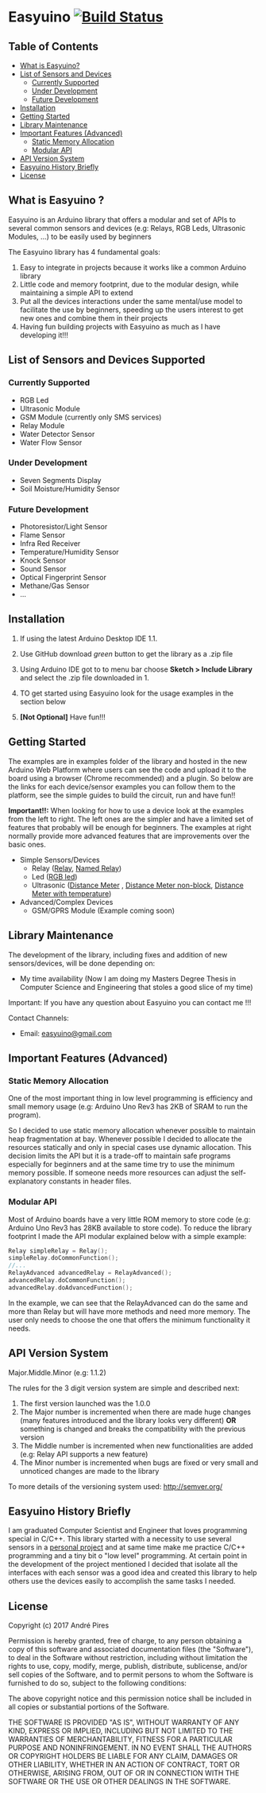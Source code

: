 # Easyuino [![Build Status](https://travis-ci.org/Strabox/Easyuino.svg?branch=master)](https://travis-ci.org/Strabox/Easyuino)

## Table of Contents

- [What is Easyuino?](https://github.com/Strabox/Easyuino#what-is-easyuino?)
- [List of Sensors and Devices](https://github.com/Strabox/Easyuino#list-of-sensors-and-devices)
	* [Currently Supported](https://github.com/Strabox/Easyuino#currently-supported)
	* [Under Development](https://github.com/Strabox/Easyuino#under-development)
	* [Future Development](https://github.com/Strabox/Easyuino#future-development)
- [Installation](https://github.com/Strabox/Easyuino#installation)
- [Getting Started](https://github.com/Strabox/Easyuino#getting-started)
- [Library Maintenance](https://github.com/Strabox/Easyuino#library-maintenance)
- [Important Features (Advanced)](https://github.com/Strabox/Easyuino#important-features-(advanced))
	* [Static Memory Allocation](https://github.com/Strabox/Easyuino#static-memory-allocation)
	* [Modular API](https://github.com/Strabox/Easyuino#modular-api)
- [API Version System](https://github.com/Strabox/Easyuino#api-version-system)
- [Easyuino History Briefly](https://github.com/Strabox/Easyuino#easyuino-history-briefly)
- [License](https://github.com/Strabox/Easyuino#license)

## What is Easyuino ?

Easyuino is an Arduino library that offers a modular and set of APIs to several common sensors and devices (e.g: Relays, RGB Leds, Ultrasonic Modules, ...) to be easily used by beginners

The Easyuino library has 4 fundamental goals:
1. Easy to integrate in projects because it works like a common Arduino library
2. Little code and memory footprint, due to the modular design, while maintaining a simple API to extend
3. Put all the devices interactions under the same mental/use model to facilitate the use by beginners, speeding up the users interest to get new ones and combine them in their projects
4. Having fun building projects with Easyuino as much as I have developing it!!!

## List of Sensors and Devices Supported

### Currently Supported

- RGB Led
- Ultrasonic Module
- GSM Module (currently only SMS services)
- Relay Module 
- Water Detector Sensor
- Water Flow Sensor

### Under Development

- Seven Segments Display
- Soil Moisture/Humidity Sensor

### Future Development

- Photoresistor/Light Sensor
- Flame Sensor
- Infra Red Receiver
- Temperature/Humidity Sensor
- Knock Sensor
- Sound Sensor
- Optical Fingerprint Sensor
- Methane/Gas Sensor
- ...

## Installation

1. If using the latest Arduino Desktop IDE
1.1.

1. Use GitHub download *green* button to get the library as a .zip file
2. Using Arduino IDE got to to menu bar choose **Sketch > Include Library** and select the .zip file downloaded in 1.
3. TO get started using Easyuino look for the usage examples in the section below
4. **[Not Optional]** Have fun!!!

## Getting Started

The examples are in examples folder of the library and hosted in the new Arduino Web Platform where users can see the code and upload it to the board using a browser (Chrome recommended) and a plugin. So below are the links for each device/sensor examples you can follow them to the platform, see the simple guides to build the circuit, run and have fun!!

**Important!!:** When looking for how to use a device look at the examples from the left to right. The left ones are the simpler and have a limited set of features that probably will be enough for beginners. The examples at right normally provide more advanced features that are improvements over the basic ones.

* Simple Sensors/Devices
    - Relay ([Relay](https://github.com/Strabox/Easyuino/wiki/Relay-examples), [Named Relay](https://github.com/Strabox/Easyuino/wiki/Named-Relay-Examples))
    - Led ([RGB led](https://create.arduino.cc/editor/Strabox/34b84db3-edf4-4225-9c7c-f47f43cbe842/preview))
    - Ultrasonic ([Distance Meter](https://github.com/Strabox/Easyuino/wiki/Distance-Meter-examples) , [Distance Meter non-block](https://github.com/Strabox/Easyuino/wiki/Distance-Meter-Non-Block-example), [Distance Meter with temperature](https://github.com/Strabox/Easyuino/wiki/Distance-Meter-Accurate-example))
* Advanced/Complex Devices
    - GSM/GPRS Module (Example coming soon)

## Library Maintenance

The development of the library, including fixes and addition of new sensors/devices, will be done depending on:
- My time availability (Now I am doing my Masters Degree Thesis in Computer Science and Engineering that stoles a good slice of my time)

Important: If you have any question about Easyuino you can contact me !!!

Contact Channels:
- Email: easyuino@gmail.com

## Important Features (Advanced)

### Static Memory Allocation

One of the most important thing in low level programming is efficiency and small memory usage (e.g: Arduino Uno Rev3 has 2KB of SRAM to run the program).

So I decided to use static memory allocation whenever possible to maintain heap fragmentation at bay. Whenever possible I decided to allocate the resources statically and only in special cases use dynamic allocation. This decision limits the API but it is a trade-off to maintain safe programs especially for beginners and at the same time try to use the minimum memory possible. If someone needs more resources can adjust the self-explanatory constants in header files.

### Modular API

Most of Arduino boards have a very little ROM memory to store code (e.g: Arduino Uno Rev3 has 28KB available to store code). To reduce the library footprint I made the API modular explained below with a simple example:

```c++
Relay simpleRelay = Relay();
simpleRelay.doCommonFunction();
//...
RelayAdvanced advancedRelay = RelayAdvanced();
advancedRelay.doCommonFunction();
advancedRelay.doAdvancedFunction();
```

In the example, we can see that the RelayAdvanced can do the same and more than Relay but will have more methods and need more memory. The user only needs to choose the one that offers the minimum functionality it needs.

## API Version System

Major.Middle.Minor (e.g: 1.1.2)

The rules for the 3 digit version system are simple and described next:
1. The first version launched was the 1.0.0
2. The Major number is incremented when there are made huge changes (many features introduced and the library looks very different) **OR** something is changed and breaks the compatibility with the previous version
3. The Middle number is incremented when new functionalities are added (e.g: Relay API supports a new feature)
4. The Minor number is incremented when bugs are fixed or very small and unnoticed changes are made to the library

To more details of the versioning system used: http://semver.org/

## Easyuino History Briefly

I am graduated Computer Scientist and Engineer that loves programming special in C/C++. 
This library started with a necessity to use several sensors in a [personal project](https://github.com/Strabox/SmartCampHouse) and at same time make me practice C/C++ programming and a tiny bit o "low level" programming.
At certain point in the development of the project mentioned I decided that isolate all the interfaces with each sensor was a good idea and created this library to help others use the devices easily to accomplish the same tasks I needed.

## License 

Copyright (c) 2017 André Pires

Permission is hereby granted, free of charge, to any person obtaining a copy
of this software and associated documentation files (the "Software"), to deal
in the Software without restriction, including without limitation the rights
to use, copy, modify, merge, publish, distribute, sublicense, and/or sell
copies of the Software, and to permit persons to whom the Software is
furnished to do so, subject to the following conditions:

The above copyright notice and this permission notice shall be included in all
copies or substantial portions of the Software.

THE SOFTWARE IS PROVIDED "AS IS", WITHOUT WARRANTY OF ANY KIND, EXPRESS OR
IMPLIED, INCLUDING BUT NOT LIMITED TO THE WARRANTIES OF MERCHANTABILITY,
FITNESS FOR A PARTICULAR PURPOSE AND NONINFRINGEMENT. IN NO EVENT SHALL THE
AUTHORS OR COPYRIGHT HOLDERS BE LIABLE FOR ANY CLAIM, DAMAGES OR OTHER
LIABILITY, WHETHER IN AN ACTION OF CONTRACT, TORT OR OTHERWISE, ARISING FROM,
OUT OF OR IN CONNECTION WITH THE SOFTWARE OR THE USE OR OTHER DEALINGS IN THE
SOFTWARE.
